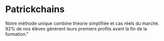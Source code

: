 # Patrickchains
Notre méthode unique combine théorie simplifiée et cas réels du marché. 92% de nos élèves génèrent leurs premiers profits avant la fin de la formation."
